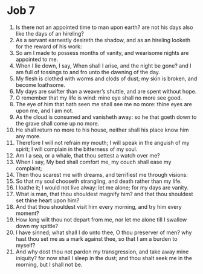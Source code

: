﻿# Job 7
1. Is there not an appointed time to man upon earth? are not his days also like the days of an hireling? 
2. As a servant earnestly desireth the shadow, and as an hireling looketh for the reward of his work: 
3. So am I made to possess months of vanity, and wearisome nights are appointed to me. 
4. When I lie down, I say, When shall I arise, and the night be gone? and I am full of tossings to and fro unto the dawning of the day. 
5. My flesh is clothed with worms and clods of dust; my skin is broken, and become loathsome. 
6. My days are swifter than a weaver’s shuttle, and are spent without hope. 
7. O remember that my life is wind: mine eye shall no more see good. 
8. The eye of him that hath seen me shall see me no more: thine eyes are upon me, and I am not. 
9. As the cloud is consumed and vanisheth away: so he that goeth down to the grave shall come up no more. 
10. He shall return no more to his house, neither shall his place know him any more. 
11. Therefore I will not refrain my mouth; I will speak in the anguish of my spirit; I will complain in the bitterness of my soul. 
12. Am I a sea, or a whale, that thou settest a watch over me? 
13. When I say, My bed shall comfort me, my couch shall ease my complaint; 
14. Then thou scarest me with dreams, and terrifiest me through visions: 
15. So that my soul chooseth strangling, and death rather than my life. 
16. I loathe it; I would not live alway: let me alone; for my days are vanity. 
17. What is man, that thou shouldest magnify him? and that thou shouldest set thine heart upon him? 
18. And that thou shouldest visit him every morning, and try him every moment? 
19. How long wilt thou not depart from me, nor let me alone till I swallow down my spittle? 
20. I have sinned; what shall I do unto thee, O thou preserver of men? why hast thou set me as a mark against thee, so that I am a burden to myself? 
21. And why dost thou not pardon my transgression, and take away mine iniquity? for now shall I sleep in the dust; and thou shalt seek me in the morning, but I shall not be. 
